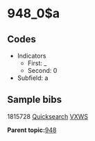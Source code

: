# 948\_0$a

## Codes

-   Indicators
    -   First: \_
    -   Second: 0
-   Subfield: a

## Sample bibs

1815728 [Quicksearch](https://search.library.yale.edu/catalog/1815728) [VXWS](http://prodorbis.library.yale.edu:7014/vxws/GetHoldingsService?bibId=1815728)

**Parent topic:**[948](../../tags/948/948.md)

